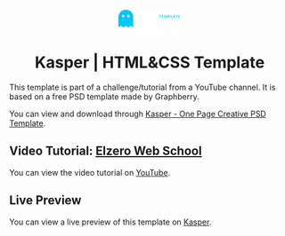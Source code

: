 <div align=center>

![logo](./images/logo.png)

# Kasper | HTML&CSS Template

</div>

This template is part of a challenge/tutorial from a YouTube channel. It is based on a free PSD template made by Graphberry.

You can view and download through [Kasper - One Page Creative PSD Template](https://www.graphberry.com/item/kasper-one-page-psd-template).

## Video Tutorial: [Elzero Web School](https://www.youtube.com/playlist?list=PLDoPjvoNmBAy1l-2A21ng3gxEyocruT0t)

You can view the video tutorial on [YouTube](https://www.youtube.com/playlist?list=PLDoPjvoNmBAzHSjcR-HnW9tnxyuye8KbF).

## Live Preview

You can view a live preview of this template on [Kasper]().
